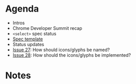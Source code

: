 # Agenda

* Intros
* Chrome Developer Summit recap
* `<select>` spec status
* [Spec template](https://github.com/WICG/open-ui/pull/17)
* Status updates
* [Issue 27](https://github.com/WICG/open-ui/issues/27): How should icons/glyphs be named?
* [Issue 28](https://github.com/WICG/open-ui/issues/28): How should the icons/glyphs be implemented?

# Notes

